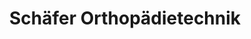---
title: "Schäfer Orthopädietechnik"
url: /bruchsal/schaefer-orthopaedietechnik/
shop: Sanitätshaus
---